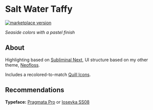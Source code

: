 # Salt Water Taffy

<a href="https://marketplace.visualstudio.com/items?itemName=radiolevity.salt-water-taffy">
  <img alt="marketplace version" src="https://img.shields.io/vscode-marketplace/v/radiolevity.salt-water-taffy.svg?maxAge=3600&style=for-the-badge&colorA=232A30&colorB=7DBDA1">
</a>

_Seaside colors with a pastel finish_

<!-- ![](images/example.png) -->

## About

Highlighting based on [Subliminal Next](https://marketplace.visualstudio.com/items?itemName=konradkeska.subliminal-next), UI structure based on my other theme, [Neofloss](https://marketplace.visualstudio.com/items?itemName=radiolevity.neofloss).

Includes a recolored-to-match [Quill Icons](https://marketplace.visualstudio.com/items?itemName=cdonohue.quill-icons).

## Recommendations

**Typeface:** [Pragmata Pro](https://fsd.it/shop/fonts/pragmatapro/) or [Iosevka SS08](https://github.com/be5invis/Iosevka)

<!-- ## Colors

![](images/showcase.png) -->
